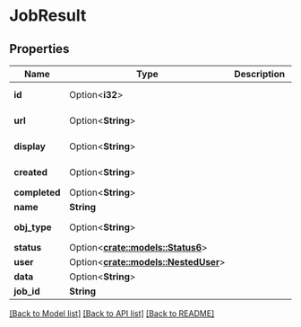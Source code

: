 # JobResult

## Properties

Name | Type | Description | Notes
------------ | ------------- | ------------- | -------------
**id** | Option<**i32**> |  | [optional][readonly]
**url** | Option<**String**> |  | [optional][readonly]
**display** | Option<**String**> |  | [optional][readonly]
**created** | Option<**String**> |  | [optional][readonly]
**completed** | Option<**String**> |  | [optional]
**name** | **String** |  | 
**obj_type** | Option<**String**> |  | [optional][readonly]
**status** | Option<[**crate::models::Status6**](Status_6.md)> |  | [optional]
**user** | Option<[**crate::models::NestedUser**](NestedUser.md)> |  | [optional]
**data** | Option<**String**> |  | [optional]
**job_id** | **String** |  | 

[[Back to Model list]](../README.md#documentation-for-models) [[Back to API list]](../README.md#documentation-for-api-endpoints) [[Back to README]](../README.md)



